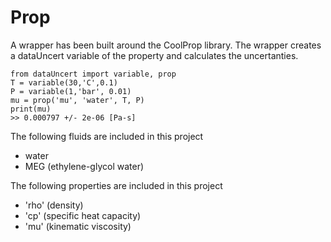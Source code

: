 # Prop


A wrapper has been built around the CoolProp library. The wrapper creates a dataUncert variable of the property and calculates the uncertanties.


```
from dataUncert import variable, prop
T = variable(30,'C',0.1)
P = variable(1,'bar', 0.01)
mu = prop('mu', 'water', T, P)
print(mu)
>> 0.000797 +/- 2e-06 [Pa-s]
```

The following fluids are included in this project

 - water
 - MEG (ethylene-glycol water)

The following properties are included in this project
 - 'rho' (density)
 - 'cp' (specific heat capacity)
 - 'mu' (kinematic viscosity)


